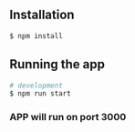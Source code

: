

## Installation

```bash
$ npm install
```

## Running the app

```bash
# development
$ npm run start
```

### APP will run on port 3000
